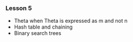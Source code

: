 ### Lesson 5

- Theta when Theta is expressed as m and not n
- Hash table and chaining
- Binary search trees

